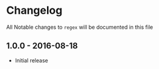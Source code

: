 # Changelog

All Notable changes to `regex` will be documented in this file

## 1.0.0 - 2016-08-18

- Initial release
